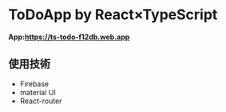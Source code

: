 # ToDoApp by React×TypeScript

**App:https://ts-todo-f12db.web.app**

## 使用技術

- Firebase
- material UI
- React-router
